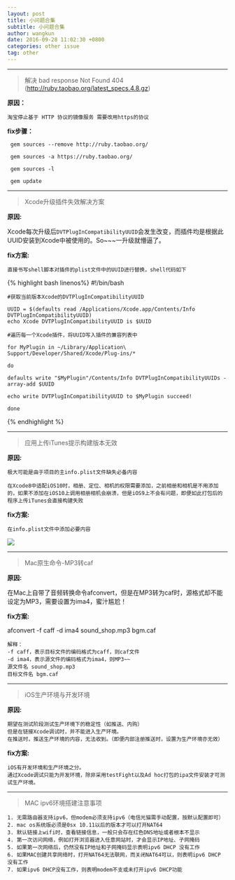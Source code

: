 ```yaml
---
layout: post
title: 小问题合集
subtitle: 小问题合集
author: wangkun 
date: 2016-09-28 11:02:30 +0800
categories: other issue
tag: other 
---
```



---
> 解决 bad response Not Found 404 (http://ruby.taobao.org/latest_specs.4.8.gz)


**原因：**


`淘宝停止基于 HTTP 协议的镜像服务 需要改用https的协议`

**fix步骤：**

~~~
 gem sources --remove http://ruby.taobao.org/

 gem sources -a https://ruby.taobao.org/

 gem sources -l

 gem update
~~~

---
> Xcode升级插件失效解决方案


**原因:**
		
Xcode每次升级后`DVTPlugInCompatibilityUUID`会发生改变，而插件均是根据此UUID安装到Xcode中被使用的。So~~~一升级就懵逼了。


**fix方案:**

`直接书写shell脚本对插件的plist文件中的UUID进行替换，shell代码如下`


{% highlight bash linenos%}
    #!/bin/bash
	
	#获取当前版本Xcode的DVTPlugInCompatibilityUUID
	
	UUID = $(defaults read /Applications/Xcode.app/Contents/Info DVTPlugInCompatibilityUUID)	
	echo Xcode DVTPlugInCompatibilityUUID is $UUID

	#遍历每一个Xcode插件，将UUID写入插件的兼容列表中

	for MyPlugin in ~/Library/Application\ Support/Developer/Shared/Xcode/Plug-ins/*

	do

	defaults write "$MyPlugin"/Contents/Info DVTPlugInCompatibilityUUIDs -array-add $UUID

	echo write DVTPlugInCompatibilityUUID to $MyPlugin succeed!

	done

{% endhighlight %}

---

> 应用上传iTunes提示构建版本无效


**原因:**

`极大可能是由于项目的主info.plist文件缺失必备内容`
	
	在Xcode8中适配iOS10时，相册、定位、相机的权限需要添加，之前相册和相机是不用添加的，如果不添加在iOS10上调用相册相机会崩溃，但是iOS9上不会有问题，即便如此打包后的程序上传iTunes会直接构建失败
	
**fix方案:**

`在info.plist文件中添加必要内容`

![](http://ocej63sob.bkt.clouddn.com/%E5%B0%8F%E9%97%AE%E9%A2%98%E5%90%88%E9%9B%86-fix-iTunes.png)


---

> Mac原生命令-MP3转caf


**原因:**

在Mac上自带了音频转换命令afconvert，但是在MP3转为caf时，源格式却不能设定为MP3，需要设置为ima4，蜜汁尴尬！

**fix方案:**

afconvert -f caff -d ima4 sound_shop.mp3 bgm.caf 

	解释：
	-f caff，表示目标文件的编码格式为caff，则caf文件
	-d ima4，表示源文件的编码格式为ima4，则MP3~~
	源文件名 sound_shop.mp3
	目标文件名 bgm.caf

---

> iOS生产环境与开发环境



**原因:**

	期望在测试阶段测试生产环境下的稳定性（如推送、内购）
	但是在链接Xcode调试时，并不能进入生产环境。
	在推送时，推送生产环境的内容，无法收到。（即便内部注册推送时，设置为生产环境亦无效）

**fix方案:**

	iOS有开发环境和生产环境之分。
	通过Xcode调试只能为开发环境，除非采用testFight以及Ad hoc打包的ipa文件安装才可测试生产环境。
	
---
> MAC ipv6环境搭建注意事项


	1. 无需路由器支持ipv6，但modem必须支持ipv6（电信光猫需手动配置，按默认配置即可）
	2. mac os系统版必须是0sx 10.11以后的版本才可以打开NAT64
	3. 默认链接上wifi时，查看链接信息，一般只会存在红色DNS地址或者根本不显示
	4. 第一次访问网络，例如打开浏览器进入任意网站时，才会显示IP地址、子网掩码
	5. 如果第一次网络后，仍然没有IP地址和子网掩码显示表明ipv6 DHCP 没有工作
	6. 如果MAC创建共享网络时，打开NAT64无法联网，而关闭NAT64可以，则表明ipv6 DHCP 没有工作
	7. 如果ipv6 DHCP没有工作，则表明modem不支或未打开ipv6 DHCP功能


